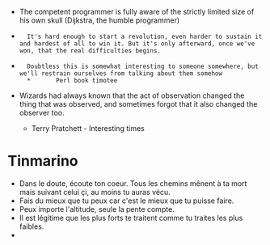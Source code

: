 * The competent programmer is fully aware of the strictly limited size of his own skull	(Dijkstra, the humble programmer)




*		It's hard enough to start a revolution, even harder to sustain it and hardest of all to win it. But it's only afterward, once we've won, that the real difficulties begins. 

*		Doubtless this is somewhat interesting to someone somewhere, but we'll restrain ourselves from talking about them somehow
		*		Perl book timotee	

*   Wizards had always known that the act of observation changed the thing that was observed, and sometimes forgot that it also changed the observer too.
    *   Terry Pratchett  -  Interesting times 


# Tinmarino

* Dans le doute, écoute ton coeur. Tous les chemins mênent à ta mort mais suivant celui çi, au moins tu auras vécu.
* Fais du mieux que tu peux car c'est le mieux que tu puisse faire.
* Peux importe l'altitude, seule la pente compte.
* Il est légitime que les plus forts te traitent comme tu traites les plus faibles.
* 

